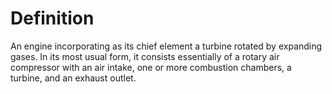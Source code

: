 # Definition

An engine incorporating as its chief element a turbine rotated by
expanding gases. In its most usual form, it consists essentially of a
rotary air compressor with an air intake, one or more combustion
chambers, a turbine, and an exhaust outlet.
